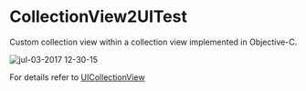 # CollectionView2UITest
Custom collection view within a collection view implemented in Objective-C.

![jul-03-2017 12-30-15](https://user-images.githubusercontent.com/1393085/27805932-6d3b406e-5fec-11e7-91fc-3e2e495c410f.gif)

For details refer to [UICollectionView](https://developer.apple.com/documentation/uikit/uicollectionview)
